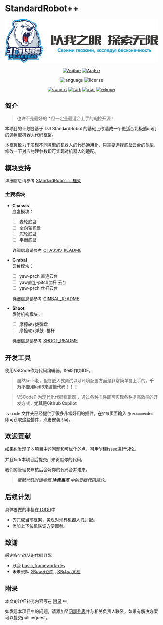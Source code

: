 # StandardRobot++
<div align=center>

![Logo](./doc/pic/Logo6.png)

[![Author](https://img.shields.io/badge/Author-小企鹅-orange.svg)](https://gitee.com/Ljw0401)
[![Author](https://img.shields.io/badge/Author-xxx-orange.svg)](https://gitee.com/Ljw0401)

![language](https://img.shields.io/badge/language-C-blue.svg)
![license](https://img.shields.io/badge/license-MIT-green.svg)

[![commit](https://svg.hamm.cn/gitee.svg?user=SMBU-POLARBEAR&project=StandardRobotpp&type=commit)](https://gitee.com/SMBU-POLARBEAR/StandardRobotpp)
[![fork](https://gitee.com/SMBU-POLARBEAR/StandardRobotpp/badge/fork.svg?theme=dark)](https://gitee.com/SMBU-POLARBEAR/StandardRobotpp)
[![star](https://gitee.com/SMBU-POLARBEAR/StandardRobotpp/badge/star.svg?theme=dark)](https://gitee.com/SMBU-POLARBEAR/StandardRobotpp)
[![release](https://svg.hamm.cn/gitee.svg?user=SMBU-POLARBEAR&project=StandardRobotpp&type=release)](https://gitee.com/SMBU-POLARBEAR/StandardRobotpp)

</div>

## 简介
> 也许不是最好的？但一定是最适合上手的电控开源！

本项目的计划是基于 DJI StandardRobot 的基础上改造成一个更适合北极熊uu们的通用型机器人代码框架。

本框架致力于实现不同类型的机器人的代码通用化，只需要选择底盘云台的类型，修改一下对应物理参数即可实现对机器人的适配。

## 模块支持
详细信息请参考 [StandardRobot++ 框架](./doc/framework.md)
### 主要模块
- **Chassis**\
  底盘模块：
  - [ ] 麦轮底盘
  - [ ] 全向轮底盘
  - [ ] 舵轮底盘
  - [ ] 平衡底盘
  
  详细信息请参考 [CHASSIS_README](./application/chassis/CHASSIS_README.md)

- **Gimbal**\
  云台模块：
  - [ ] yaw-pitch 直连云台
  - [ ] yaw直连-pitch丝杆 云台
  - [ ] yaw-pitch 丝杆云台
  
  详细信息请参考 [GIMBAL_README](./application/gimbal/GIMBAL_README.md)

- **Shoot**\
  发射机构模块：
  - [ ] 摩擦轮+拨弹盘
  - [ ] 摩擦轮+弹鼓+推杆

  详细信息请参考 [SHOOT_README](./application/shoot/SHOOT_README.md)

<!-- - **Mechanical arm**\
  支持以下机械臂类型：
  
  详细信息请参考 [ARM_README](./application/arm/ARM_README.md) -->

## 开发工具
使用VSCode作为代码编辑器，Keil5作为IDE。
> 虽然keil5老，但在嵌入式调试以及环境配置方面是非常简单易上手的。**千万不要用keil5来编辑代码！！！**

> VSCode作为现代化代码编辑器 ，通过各种插件即可实现各种提高效率的开发方式，**尤其是Github Copilot**

`.vscode` 文件夹已经提供了很多非常好用的插件，在`扩展`页面输入 `@recommended` 即可获取这些插件，点击安装即可。

## 欢迎贡献
如果你发现了本项目中的问题和可优化的点，可用创建issue进行讨论。

并且fork本项目后提交pr来贡献你的代码。

我们的管理员审核后会将你的代码合并进来。

> ***贡献代码时请参照 [注意事项](./doc/注意事项.md/#贡献代码) 中的贡献代码部分。*** 

## 后续计划
具体要做的事情在[TODO](./doc/TODO.md)中
- 先完成当前框架，实现对现有机器人的适配。
- 添加上下位机联调方便调参。

## 致谢
感谢各个战队的代码开源
- 跃鹿 [basic_framework-dev](https://gitee.com/hnuyuelurm/basic_framework)
- 未来战队 [XRobot仓库](https://github.com/xrobot-org/XRobot) , [XRobot文档](https://xrobot-org.github.io/)

## 附录
本文的详细补充内容写在 [附录](./doc/appendix.md) 中。

如发现本项目中的问题，请添加至[问题列表](./doc/questions.md)并与相关负责人联系，如果有解决方案可以提交pull request。